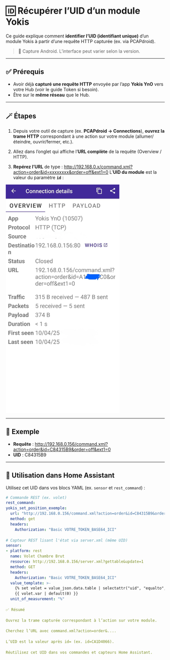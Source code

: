 # 🆔 Récupérer l’UID d’un module Yokis

Ce guide explique comment **identifier l’UID (identifiant unique)** d’un module Yokis à partir d’une requête HTTP capturée (ex. via PCAPdroid).

> 📸 Capture Android. L’interface peut varier selon la version.

---

## ✅ Prérequis

- Avoir déjà **capturé une requête HTTP** envoyée par l’app **Yokis YnO** vers votre Hub (voir le guide Token si besoin).
- Être sur le **même réseau** que le Hub.

---

## 🪄 Étapes

1) Depuis votre outil de capture (ex. **PCAPdroid → Connections**), **ouvrez la trame HTTP** correspondant à une action sur votre module (allumer/éteindre, ouvrir/fermer, etc.).

2) Allez dans l’onglet qui affiche l’**URL complète** de la requête (Overview / HTTP).

3) **Repérez l’URL** de type :
http://192.168.0.x/command.xml?action=order&id=xxxxxxxx&order=off&ext1=0
L’**UID du module** est la valeur du paramètre **`id`** :

<p>
<img src="./howto/module-name/img5.jpeg" alt="Trouver l’UID dans l’URL (paramètre id=...)" width="360">
</p>

---

## 🧪 Exemple

- **Requête** :
http://192.168.0.156/command.xml?action=order&id=C84315B9&order=off&ext1=0
- **UID** : C84315B9

---

## 🔧 Utilisation dans Home Assistant

Utilisez cet UID dans vos blocs YAML (ex. `sensor` et `rest_command`) :

```yaml
# Commande REST (ex. volet)
rest_command:
yokis_set_position_exemple:
  url: "http://192.168.0.156/command.xml?action=order&id=C84315B9&order=varX&ext1={{ position }}"
  method: get
  headers:
    Authorization: "Basic VOTRE_TOKEN_BASE64_ICI"

# Capteur REST lisant l'état via server.xml (même UID)
sensor:
- platform: rest
  name: Volet Chambre Brut
  resource: http://192.168.0.156/server.xml?gettable&update=1
  method: GET
  headers:
    Authorization: "Basic VOTRE_TOKEN_BASE64_ICI"
  value_template: >-
    {% set volet = value_json.data.table | selectattr("uid", "equalto", "C84315B9") | list | first %}
    {{ volet.var | default(0) }}
  unit_of_measurement: "%"

✅ Résumé

Ouvrez la trame capturée correspondant à l’action sur votre module.

Cherchez l’URL avec command.xml?action=order&....

L’UID est la valeur après id= (ex. id=CA1D4066).

Réutilisez cet UID dans vos commandes et capteurs Home Assistant.
